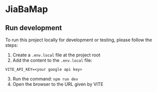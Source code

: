 # JiaBaMap

## Run development

To run this project locally for development or testing, please follow the steps:
1. Create a `.env.local` file at the project root
2. Add the content to the `.env.local` file:
```
VITE_API_KEY=<your google api key>
```
3. Run the command: `npm run dev`
4. Open the browser to the URL given by VITE
